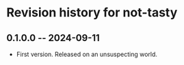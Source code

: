 # Revision history for not-tasty

## 0.1.0.0 -- 2024-09-11

* First version. Released on an unsuspecting world.
